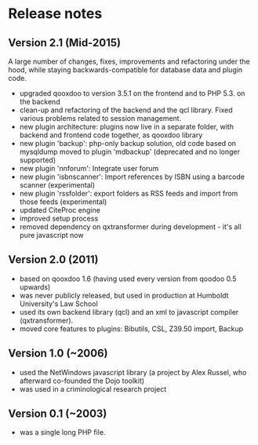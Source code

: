 Release notes
=============

Version 2.1 (Mid-2015)
-----------------------
A large number of changes, fixes, improvements and refactoring under the hood,
while staying backwards-compatible for database data and plugin code.
- upgraded qooxdoo to version 3.5.1 on the frontend and to PHP 5.3. on the backend
- clean-up and refactoring of the backend and the qcl library. Fixed various problems 
  related to session management.
- new plugin architecture: plugins now live in a separate folder, with backend and
  frontend code together, as qooxdoo library
- new plugin 'backup': php-only backup solution, old code based on mysqldump moved
  to plugin 'mdbackup' (deprecated and no longer supported) 
- new plugin 'nnforum': Integrate user forum
- new plugin 'isbnscanner': Import references by ISBN using a barcode scanner (experimental)
- new plugin 'rssfolder': export folders as RSS feeds and import from those feeds (experimental)
- updated CiteProc engine
- improved setup process
- removed dependency on qxtransformer during development - it's all pure javascript now

Version 2.0 (2011)
------------------
- based on qooxdoo 1.6 (having used every version from qoodoo 0.5 upwards)
- was never publicly released, but used in production at Humboldt University's Law School
- used its own backend library (qcl) and an xml to javascript compiler (qxtransformer).
- moved core features to plugins: Bibutils, CSL, Z39.50 import, Backup

Version 1.0 (~2006)
-------------------
- used the NetWindows javascript library (a project by Alex Russel, who afterward co-founded the Dojo toolkit)
- was used in a criminological research project

Version 0.1 (~2003)
-------------------
- was a single long PHP file.